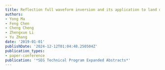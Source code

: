 ```yaml
---
title: Reflection full waveform inversion and its application to land data
authors:
- Yong Ma
- Feng Chen
- Cheng Cheng
- Zhengxue Li
- Yu Zhang
date: '2019-01-01'
publishDate: '2024-12-12T01:04:48.250504Z'
publication_types:
- paper-conference
publication: '*SEG Technical Program Expanded Abstracts*'
---
```

